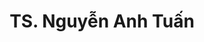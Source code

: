 ---
title: TS. Nguyễn Anh Tuấn
draft: false

# page title background image
bg_image: "images/backgrounds/page-title.jpg"
# meta description
description : ""
# teacher portrait
image: "/images/networks/nguyenanhtuan.jpg"
# course
course: "Trưởng Phòng Quản lý Quy hoạch Chung </br> Sở Kiến trúc và Quy hoạch TP. Hồ Chí Minh, Việt Nam"

# biography
bio: ""
# type
type: "teacher"

weight: 1
---